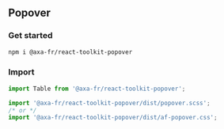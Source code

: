 ## Popover

### Get started

```sh
npm i @axa-fr/react-toolkit-popover
```

### Import

```javascript
import Table from '@axa-fr/react-toolkit-popover';

import '@axa-fr/react-toolkit-popover/dist/popover.scss';
/* or */
import '@axa-fr/react-toolkit-popover/dist/af-popover.css';
```

